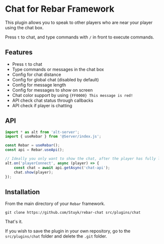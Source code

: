 # Chat for Rebar Framework

This plugin allows you to speak to other players who are near your player using the chat box.

Press `t` to chat, and type commands with `/` in front to execute commands.

## Features

-   Press `t` to chat
-   Type commands or messages in the chat box
-   Config for chat distance
-   Config for global chat (disabled by default)
-   Config for message length
-   Config for messages to show on screen
-   Chat color support by using `{FF0000} This message is red!`
-   API check chat status through callbacks
-   API check if player is chatting

## API

```ts
import * as alt from 'alt-server';
import { useRebar } from '@Server/index.js';

const Rebar = useRebar();
const api = Rebar.useApi();

// Ideally you only want to show the chat, after the player has fully logged in
alt.on('playerConnect', async (player) => {
    const chat = await api.getAsync('chat-api');
    chat.show(player);
});
```

## Installation

From the main directory of your `Rebar` framework.

```
git clone https://github.com/Stuyk/rebar-chat src/plugins/chat
```

That's it.

If you wish to save the plugin in your own repository, go to the `src/plugins/chat` folder and delete the `.git` folder.
